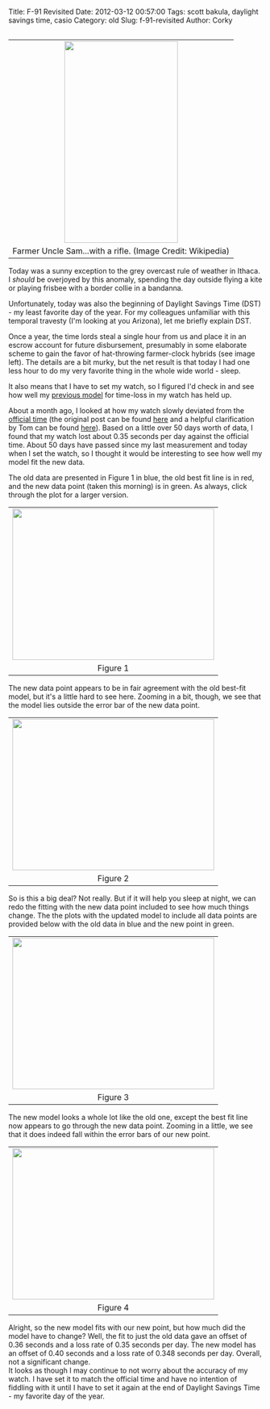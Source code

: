 Title: F-91 Revisited
Date: 2012-03-12 00:57:00
Tags: scott bakula, daylight savings time, casio
Category: old
Slug: f-91-revisited
Author: Corky

<table cellpadding="0" cellspacing="0" class="tr-caption-container" style="float: left; margin-right: 1em; text-align: left;"><tbody><tr><td style="text-align: center;"><a href="http://3.bp.blogspot.com/-05FSvjIalzs/T11JuY0apyI/AAAAAAAAAVI/hHndDNPO5CE/s1600/dst_sam.jpeg" imageanchor="1" style="clear: left; margin-bottom: 1em; margin-left: auto; margin-right: auto;"><img border="0" height="400" src="http://3.bp.blogspot.com/-05FSvjIalzs/T11JuY0apyI/AAAAAAAAAVI/hHndDNPO5CE/s400/dst_sam.jpeg" width="225" /></a></td></tr><tr><td class="tr-caption" style="text-align: center;">Farmer Uncle Sam...with a rifle.
(Image Credit: Wikipedia)</td></tr></tbody></table>Today was a sunny exception to the grey overcast rule of weather in Ithaca.  I <i>should</i> be overjoyed by this anomaly, spending the day outside flying a kite or playing frisbee with a border collie in a bandanna. 

Unfortunately, today was also the beginning of Daylight Savings Time (DST) - my least favorite day of the year.  For my colleagues unfamiliar with this temporal travesty (I'm looking at you Arizona), let me briefly explain DST.   

Once a year, the time lords steal a single hour from us and place it in an escrow account for future disbursement, presumably in some elaborate scheme to gain the favor of hat-throwing farmer-clock hybrids (see image left).  The details are a bit murky, but the net result is that today I had one less hour to do my very favorite thing in the whole wide world - sleep.

It also means that I have to set my watch, so I figured I'd check in and see how well my <a href="http://thevirtuosi.blogspot.com/2012/02/time-keeps-on-slippin.html">previous model</a> for time-loss in my watch has held up.

<a name='more'></a>About a month ago, I looked at how my watch slowly deviated from the <a href="http://nist.time.gov/timezone.cgi?Eastern/d/-5/java">official time</a> (the original post can be found <a href="http://thevirtuosi.blogspot.com/2012/02/time-keeps-on-slippin.html">here</a> and a helpful clarification by Tom can be found <a href="http://blogs.scienceforums.net/swansont/archives/11014">here</a>).  Based on a little over 50 days worth of data, I found that my watch lost about 0.35 seconds per day against the official time.  About 50 days have passed since my last measurement and today when I set the watch, so I thought it would be interesting to see how well my model fit the new data. 

The old data are presented in Figure 1 in blue, the old best fit line is in red, and the new data point (taken this morning) is in green.  As always, click through the plot for a larger version.
<table align="center" cellpadding="0" cellspacing="0" class="tr-caption-container" style="margin-left: auto; margin-right: auto; text-align: center;"><tbody><tr><td style="text-align: center;"><a href="http://4.bp.blogspot.com/-HqpuhvxXl8M/T1115Tz6lnI/AAAAAAAAAVQ/I1AUjQLXres/s1600/dst_update_long.png" imageanchor="1" style="margin-left: auto; margin-right: auto;"><img border="0" height="300" src="http://4.bp.blogspot.com/-HqpuhvxXl8M/T1115Tz6lnI/AAAAAAAAAVQ/I1AUjQLXres/s400/dst_update_long.png" width="400" /></a></td></tr><tr><td class="tr-caption" style="text-align: center;">Figure 1</td></tr></tbody></table>The new data point appears to be in fair agreement with the old best-fit model, but it's a little hard to see here.  Zooming in a bit, though, we see that the model lies outside the error bar of the new data point.
<table align="center" cellpadding="0" cellspacing="0" class="tr-caption-container" style="margin-left: auto; margin-right: auto; text-align: center;"><tbody><tr><td style="text-align: center;"><a href="http://4.bp.blogspot.com/-1euutOYSIrs/T1125Hi_XNI/AAAAAAAAAVY/tnWZ6N3mJJs/s1600/dst_update_short.png" imageanchor="1" style="margin-left: auto; margin-right: auto;"><img border="0" height="300" src="http://4.bp.blogspot.com/-1euutOYSIrs/T1125Hi_XNI/AAAAAAAAAVY/tnWZ6N3mJJs/s400/dst_update_short.png" width="400" /></a></td></tr><tr><td class="tr-caption" style="text-align: center;">Figure 2</td></tr></tbody></table>So is this a big deal?  Not really.  But if it will help you sleep at night, we can redo the fitting with the new data point included to see how much things change.  The the plots with the updated model to include all data points are provided below with the old data in blue and the new point in green.
<table align="center" cellpadding="0" cellspacing="0" class="tr-caption-container" style="margin-left: auto; margin-right: auto; text-align: center;"><tbody><tr><td style="text-align: center;"><a href="http://4.bp.blogspot.com/-oIeLFmzJgKI/T115TGf3laI/AAAAAAAAAVg/RHPJuP9UrKk/s1600/dst_newfit_long.png" imageanchor="1" style="margin-left: auto; margin-right: auto;"><img border="0" height="300" src="http://4.bp.blogspot.com/-oIeLFmzJgKI/T115TGf3laI/AAAAAAAAAVg/RHPJuP9UrKk/s400/dst_newfit_long.png" width="400" /></a></td></tr><tr><td class="tr-caption" style="text-align: center;">Figure 3</td></tr></tbody></table>The new model looks a whole lot like the old one, except the best fit line now appears to go through the new data point.  Zooming in a little, we see that it does indeed fall within the error bars of our new point.
<table align="center" cellpadding="0" cellspacing="0" class="tr-caption-container" style="margin-left: auto; margin-right: auto; text-align: center;"><tbody><tr><td style="text-align: center;"><a href="http://1.bp.blogspot.com/-EUf50O2-jjQ/T11514CpS_I/AAAAAAAAAVo/Ryt2v1LOeVk/s1600/dst_newfit_short.png" imageanchor="1" style="margin-left: auto; margin-right: auto;"><img border="0" height="300" src="http://1.bp.blogspot.com/-EUf50O2-jjQ/T11514CpS_I/AAAAAAAAAVo/Ryt2v1LOeVk/s400/dst_newfit_short.png" width="400" /></a></td></tr><tr><td class="tr-caption" style="text-align: center;">Figure 4</td></tr></tbody></table>Alright, so the new model fits with our new point, but how much did the model have to change?  Well, the fit to just the old data gave an offset of 0.36 seconds and a loss rate of 0.35 seconds per day.  The new model has an offset of 0.40 seconds and a loss rate of 0.348 seconds per day.  Overall, not a significant change.
<div>
</div><div>It looks as though I may continue to not worry about the accuracy of my watch.  I have set it to match the official time and have no intention of fiddling with it until I have to set it again at the end of Daylight Savings Time - my favorite day of the year.</div>
